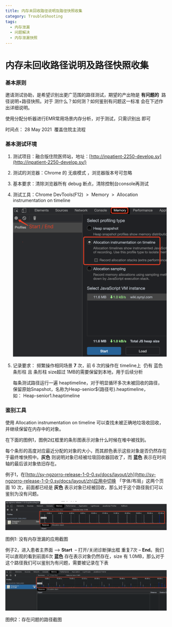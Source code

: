 ```yaml
---
title: 内存未回收路径说明及路径快照收集
category: TroubleShooting
tags:
  - 内存泄漏
  - 问题解决
  - 内存泄漏快照
---
```


# 内存未回收路径说明及路径快照收集
### 基本原则

邀请测试协助，是希望识别出更广范围的路径测试，期望的产出物是 **有问题的**  路径说明+路径快照。对于 测什么？如何测？如何鉴别有问题这一标准 会在下述作出详细说明。

使用分配分析器进行EMR常用场景内存分析，对于测试，只需识别出 即可

时间点： 28 May 2021  覆盖住院主流程

### 基本测试环境

1.  测试项目：融合版住院医师站，地址：[http://inpatient-2250-develop.sy](http://inpatient-2250-develop.sy/)
    
2.  测试的浏览器：Chrome 的 无痕模式 ，浏览器版本号可忽略
    
3.  基本要求：清除浏览器所有 debug 断点，清除控制台console再测试
    
4.  测试工具：Chrome DevTools(F12)  >  Memory  >  Allocation instrumentation on timeline  
    
    ![](./快照.png)  
    
5.  记录要求： 频繁操作相同场景 **7** 次，前 6 次的操作在 timeline上  仍有 蓝色 条形柱 且 条形柱 size超过 1MB的需要保留到本地，用于后续分析
    
    每条测试路径运行一遍 heaptimeline，对于明显循环多次未被回收的路径，保留原始Snapshot，名称为Heap-senior${路径号}.heaptimeline，如： Heap-senior1.heaptimeline
    

  

  

### 鉴别工具

使用 Allocation instrumentation on timeline 可以查找未被正确地垃圾收回收，并继续保留在内存中的对象。 

在下面的图例1，图例2红框里的条形图表示对象什么时候在堆中被找到。

每个条形的高度对应最近分配的对象的大小，而其颜色表示这些对象是否仍然存在于最终堆快照中。**灰色** 则说明对象已经被垃圾回收器回收了，而 **蓝色** 表示在时间轴的最后该对象依旧存在。

例子1，在[http://sy-ngzorro-release-1-0-0.sy/docs/layout/zh](http://sy-ngzorro-release-1-0-0.sy/docs/layout/zh)应用中切换 「字体/布局」这两个页面 10 次，前面都已经是 **灰色** 表示对象已经被回收，那么对于这个路径我们可以鉴别为没有问题。

![](./snapshot正常.png)

图例1: 没有内存泄漏的应用截图

  

  

例子2，进入患者主界面 –> **Start**  – 打开/关闭诊断弹出框 重复7次 – **End**。我们可以直观的看到前面6次 **蓝色** 存在表示对象仍然存在，size 有 1.0MB，那么对于这个路径我们可以鉴别为有问题，需要被记录在下表

![](./snapshot异常.png)

图例2：存在问题的路径截图

  